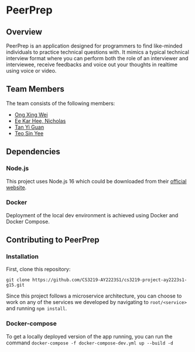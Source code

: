 # PeerPrep

## Overview
PeerPrep is an application designed for programmers to find like-minded individuals to practice technical questions with. It mimics a typical technical interview format where you can perform both the role of an interviewer and interviewee, receive feedbacks and voice out your thoughts in realtime using voice or video.

## Team Members
The team consists of the following members:
- [Ong Xing Wei](https://github.com/Moley456)
- [Ee Kar Hee, Nicholas](https://github.com/kheekheekhee)
- [Tan Yi Guan](https://github.com/tenebrius1)
- [Teo Sin Yee](https://github.com/tsinyee)

## Dependencies
### Node.js
This project uses Node.js 16 which could be downloaded from their [official website](https://nodejs.org/en/).

### Docker
Deployment of the local dev environment is achieved using Docker and Docker Compose.

## Contributing to PeerPrep
### Installation
First, clone this repository:
```
git clone https://github.com/CS3219-AY2223S1/cs3219-project-ay2223s1-g15.git
```
Since this project follows a microservice architecture, you can choose to work on any of the services we developed by navigating to `root/<service>` and running `npm install`.

### Docker-compose
To get a locally deployed version of the app running, you can run the command `docker-compose -f docker-compose-dev.yml up --build -d`
